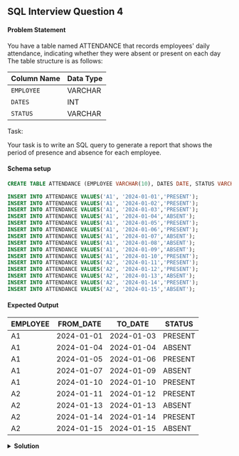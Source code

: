 ## SQL Interview Question 4

#### Problem Statement

You have a table named ATTENDANCE that records employees' daily attendance, indicating whether they were absent or present on each day
The table structure is as follows:

| Column Name  | Data Type |
|--------------|-----------|
| `EMPLOYEE`   | VARCHAR   |
| `DATES`      | INT       |
| `STATUS`     | VARCHAR   |

Task:  

Your task is to write an SQL query to generate a report that shows the period of presence and absence for each employee.

#### Schema setup

```sql
CREATE TABLE ATTENDANCE (EMPLOYEE VARCHAR(10), DATES DATE, STATUS VARCHAR (20));

INSERT INTO ATTENDANCE VALUES('A1', '2024-01-01','PRESENT');
INSERT INTO ATTENDANCE VALUES('A1', '2024-01-02','PRESENT');
INSERT INTO ATTENDANCE VALUES('A1', '2024-01-03','PRESENT');
INSERT INTO ATTENDANCE VALUES('A1', '2024-01-04','ABSENT');
INSERT INTO ATTENDANCE VALUES('A1', '2024-01-05','PRESENT');
INSERT INTO ATTENDANCE VALUES('A1', '2024-01-06','PRESENT');
INSERT INTO ATTENDANCE VALUES('A1', '2024-01-07','ABSENT');
INSERT INTO ATTENDANCE VALUES('A1', '2024-01-08','ABSENT');
INSERT INTO ATTENDANCE VALUES('A1', '2024-01-09','ABSENT');
INSERT INTO ATTENDANCE VALUES('A1', '2024-01-10','PRESENT');
INSERT INTO ATTENDANCE VALUES('A2', '2024-01-11','PRESENT');
INSERT INTO ATTENDANCE VALUES('A2', '2024-01-12','PRESENT');
INSERT INTO ATTENDANCE VALUES('A2', '2024-01-13','ABSENT');
INSERT INTO ATTENDANCE VALUES('A2', '2024-01-14','PRESENT');
INSERT INTO ATTENDANCE VALUES('A2', '2024-01-15','ABSENT');
```

#### Expected Output

| EMPLOYEE | FROM_DATE  | TO_DATE    | STATUS  |
|----------|-----------|-----------|---------|
| A1       | 2024-01-01 | 2024-01-03 | PRESENT |
| A1       | 2024-01-04 | 2024-01-04 | ABSENT  |
| A1       | 2024-01-05 | 2024-01-06 | PRESENT |
| A1       | 2024-01-07 | 2024-01-09 | ABSENT  |
| A1       | 2024-01-10 | 2024-01-10 | PRESENT |
| A2       | 2024-01-11 | 2024-01-12 | PRESENT |
| A2       | 2024-01-13 | 2024-01-13 | ABSENT  |
| A2       | 2024-01-14 | 2024-01-14 | PRESENT |
| A2       | 2024-01-15 | 2024-01-15 | ABSENT  |

<details>
<summary><strong>Solution</strong></summary>

```sql
WITH CTE AS
(SELECT
  *,
  ROW_NUMBER() OVER(PARTITION BY EMPLOYEE ORDER BY DATES) rn,
  DENSE_RANK() OVER(PARTITION BY EMPLOYEE,STATUS ORDER BY DATES) rnk
FROM ATTENDANCE
ORDER BY DATES)
    
, FLAGS_CTE AS 
(SELECT
    EMPLOYEE,
    DATES,
    STATUS,
    rn - rnk AS FLAG
FROM CTE)
    
SELECT
    EMPLOYEE,
    MIN(DATES) AS FROM_DATE,
    MAX(DATES) AS TO_DATE,
    MAX(STATUS) AS STATUS
FROM FLAGS_CTE
GROUP BY EMPLOYEE,FLAG;
```
</details>
